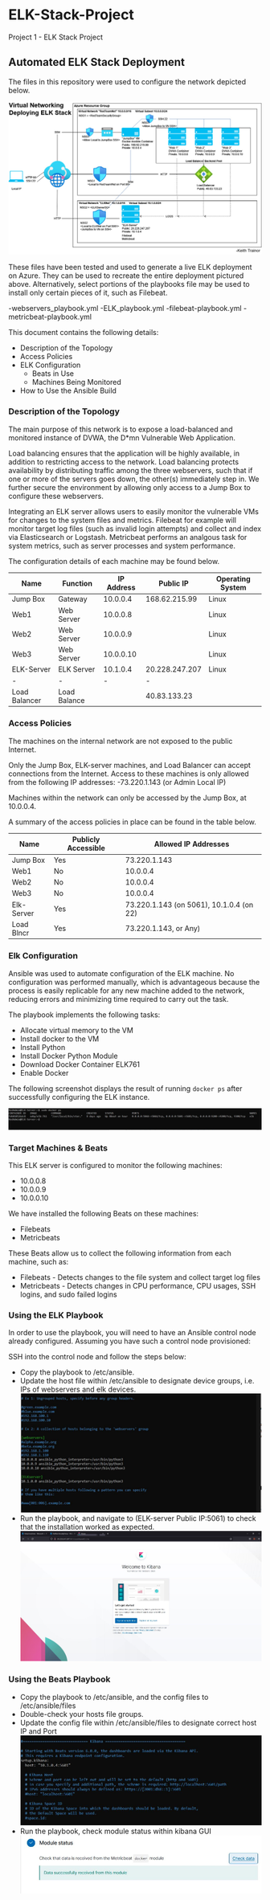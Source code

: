 # ELK-Stack-Project
Project 1 - ELK Stack Project
## Automated ELK Stack Deployment

The files in this repository were used to configure the network depicted below.

![Network Diagram](https://github.com/UCB-CyberSecurity-Cohort5/elk-stack-project-ketrain/blob/0521df4f6db5e53bb9f1aae4ec18c1ff68d9255b/Network%20Diagram.jpg)


These files have been tested and used to generate a live ELK deployment on Azure. They can be used to recreate the entire deployment pictured above. Alternatively, select portions of the playbooks file may be used to install only certain pieces of it, such as Filebeat.

  -webservers_playbook.yml
  -ELK_playbook.yml
  -filebeat-playbook.yml
  -metricbeat-playbook.yml

This document contains the following details:
- Description of the Topology
- Access Policies
- ELK Configuration
  - Beats in Use
  - Machines Being Monitored
- How to Use the Ansible Build


### Description of the Topology

The main purpose of this network is to expose a load-balanced and monitored instance of DVWA, the D*mn Vulnerable Web Application.

Load balancing ensures that the application will be highly available, in addition to restricting access to the network. Load balancing protects availability by distributing traffic among the three webservers, such that if one or more of the servers goes down, the other(s) immediately step in. We further secure the environment by allowing only access to a Jump Box to configure these webservers. 

Integrating an ELK server allows users to easily monitor the vulnerable VMs for changes to the system files and metrics. Filebeat for example will monitor target log files (such as invalid login attempts) and collect and index via Elasticsearch or Logstash. Metricbeat performs an analgous task for system metrics, such as server processes and system performance.


The configuration details of each machine may be found below.

| Name          | Function     | IP Address  | Public IP      |Operating System |
|---------------|--------------|-------------|----------------|-----------------|
| Jump Box      | Gateway      | 10.0.0.4    | 168.62.215.99  |Linux            |
| Web1          | Web Server   | 10.0.0.8    |                |Linux            |
| Web2          | Web Server   | 10.0.0.9    |                |Linux            |
| Web3          | Web Server   | 10.0.0.10   |                |Linux            |
| ELK-Server    | ELK Server   | 10.1.0.4    | 20.228.247.207 |Linux            |
|-              |-             |-            |-               |                 |
| Load Balancer | Load Balance |             | 40.83.133.23   |                 |


### Access Policies

The machines on the internal network are not exposed to the public Internet. 

Only the Jump Box, ELK-server machines, and Load Balancer can accept connections from the Internet. Access to these machines is only allowed from the following IP addresses:
-73.220.1.143 (or Admin Local IP)

Machines within the network can only be accessed by the Jump Box, at 10.0.0.4.

A summary of the access policies in place can be found in the table below.

| Name      | Publicly Accessible | Allowed IP Addresses                    |
|-----------|---------------------|-----------------------------------------|
| Jump Box  | Yes                 | 73.220.1.143                            |
| Web1      | No                  | 10.0.0.4                                |
| Web2      | No                  | 10.0.0.4                                |
| Web3      | No                  | 10.0.0.4                                |
| Elk-Server| Yes                 | 73.220.1.143 (on 5061), 10.1.0.4 (on 22)|
| Load Blncr| Yes                 | 73.220.1.143, or Any)                   |





### Elk Configuration

Ansible was used to automate configuration of the ELK machine. No configuration was performed manually, which is advantageous because the process is easily replicable for any new machine added to the network, reducing errors and minimizing time required to carry out the task.

The playbook implements the following tasks:
- Allocate virtual memory to the VM
- Install docker to the VM
- Install Python
- Install Docker Python Module
- Download Docker Container ELK761
- Enable Docker

The following screenshot displays the result of running `docker ps` after successfully configuring the ELK instance.

![docker ps](https://github.com/UCB-CyberSecurity-Cohort5/elk-stack-project-ketrain/blob/3072d7588d4c720d63f7a94d0b361c792752819d/images/3.A.4%20docker%20ps%20on%20elk%20server.JPG)


### Target Machines & Beats
This ELK server is configured to monitor the following machines:
- 10.0.0.8
- 10.0.0.9
- 10.0.0.10

We have installed the following Beats on these machines:
- Filebeats
- Metricbeats

These Beats allow us to collect the following information from each machine, such as:
- Filebeats - Detects changes to the file system and collect target log files
- Metricbeats - Detects changes in CPU performance, CPU usages, SSH logins, and sudo failed logins 




### Using the ELK Playbook
In order to use the playbook, you will need to have an Ansible control node already configured. Assuming you have such a control node provisioned: 

SSH into the control node and follow the steps below:
- Copy the playbook to /etc/ansible.
- Update the host file within /etc/ansible to designate device groups, i.e. IPs of webservers and elk devices. 
![hosts](https://github.com/UCB-CyberSecurity-Cohort5/elk-stack-project-ketrain/blob/3072d7588d4c720d63f7a94d0b361c792752819d/images/3.A.1%20configure%20ELK%20add%20to%20ansible%20hosts.JPG)
- Run the playbook, and navigate to (ELK-server Public IP:5061) to check that the installation worked as expected.
![welcome to kibana](https://github.com/UCB-CyberSecurity-Cohort5/elk-stack-project-ketrain/blob/3072d7588d4c720d63f7a94d0b361c792752819d/images/4.A.1%20Kibana%20access%20via%205601.JPG)



### Using the Beats Playbook
- Copy the playbook to /etc/ansible, and the config files to /etc/ansible/files
- Double-check your hosts file groups.
- Update the config file within /etc/ansible/files to designate correct host IP and Port
![config metricbeat](https://github.com/UCB-CyberSecurity-Cohort5/elk-stack-project-ketrain/blob/4b69d8dfab5b00b63aed97f44982800f1be1a982/images/II.1.B.2b.%20metricbeat%20config%20file.JPG)
- Run the playbook, check module status within kibana GUI
![module metricbeat](https://github.com/UCB-CyberSecurity-Cohort5/elk-stack-project-ketrain/blob/4b69d8dfab5b00b63aed97f44982800f1be1a982/images/II.1.B.3b%20after%20webservers%20are%20configured%20w%20metricbeat.JPG)
